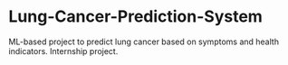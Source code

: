 # Lung-Cancer-Prediction-System
ML-based project to predict lung cancer based on symptoms and health indicators. Internship project.
